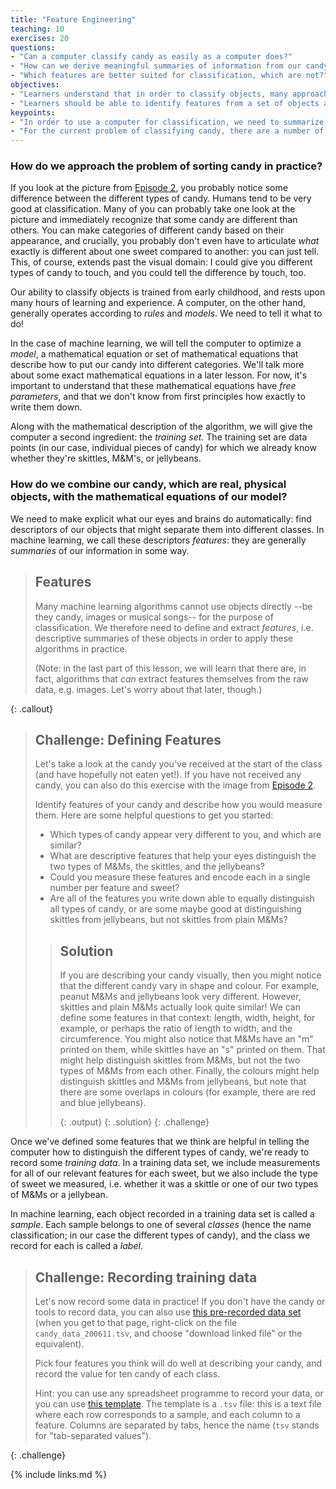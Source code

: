 ```yaml
---
title: "Feature Engineering"
teaching: 10
exercises: 20
questions:
- "Can a computer classify candy as easily as a computer does?"
- "How can we derive meaningful summaries of information from our candy to use in classification?"
- "Which features are better suited for classification, which are not?"
objectives:
- "Learners understand that in order to classify objects, many approaches require well-structured information."
- "Learners should be able to identify features from a set of objects and quantify these features."
keypoints:
- "In order to use a computer for classification, we need to summarize the information our eyes see into a few meaningful numbers that the computer can parse."
- "For the current problem of classifying candy, there are a number of features related to the appearance that may be useful."
---
```


### How do we approach the problem of sorting candy in practice? 

If you look at the picture from [Episode 2][ep2], you probably notice some difference between the different types of candy. Humans tend to be very good at classification. Many of you can probably take one look at the picture and immediately recognize that some candy are different than others. You can make categories of different candy based on their appearance, and crucially, you probably don't even have to articulate *what* exactly is different about one sweet compared to another: you can just tell. This, of course, extends past the visual domain: I could give you different types of candy to touch, and you could tell the difference by touch, too.

Our ability to classify objects is trained from early childhood, and rests upon many hours of learning and experience. 
A computer, on the other hand, generally operates according to *rules* and *models*. We need to tell it what to do!

In the case of machine learning, we will tell the computer to optimize a *model*, a mathematical equation or set of mathematical equations that describe how to put our candy into different categories. We'll talk more about some exact mathematical equations in a later lesson. For now, it's important to understand that these mathematical equations have *free parameters*, and that we don't know from first principles how exactly to write them down. 

Along with the mathematical description of the algorithm, we will give the 
computer a second ingredient: the _training set_. The training set are data points (in our case, individual pieces of candy) for which we already know whether they're skittles, M&M's, or jellybeans.

### How do we combine our candy, which are real, physical objects, with the mathematical equations of our model?

We need to make explicit what our eyes and brains do automatically: find descriptors of our objects that might separate them 
into different classes. In machine learning, we call these descriptors *features*: they are generally _summaries_ of our information 
in some way. 

> ## Features
>
> Many machine learning algorithms cannot use objects directly --be they candy, images or musical songs-- for the 
> purpose of classification. We therefore need to define and extract *features*, i.e. descriptive summaries of these objects 
> in order to apply these algorithms in practice.  
>
> (Note: in the last part of this lesson, we will learn that there are, in fact, algorithms that _can_ extract features 
> themselves from the raw data, e.g. images. Let's worry about that later, though.)
>  
{: .callout}

> ## Challenge: Defining Features
>
> Let's take a look at the candy you've received at the start of the class (and have hopefully not eaten yet!).
> If you have not received any candy, you can also do this exercise with the image from [Episode 2][ep2]. 
>
> Identify features of your candy and describe how you would measure them. Here are some helpful questions to get you started:
>
> * Which types of candy appear very different to you, and which are similar? 
> * What are descriptive features that help your eyes distinguish the two types of M&Ms, the skittles, and the jellybeans?
> * Could you measure these features and encode each in a single number per feature and sweet? 
> * Are all of the features you write 
> down able to equally distinguish all types of candy, or are some maybe good at distinguishing skittles from jellybeans, 
> but not skittles from plain M&Ms? 
>
> > ## Solution
> > 
> > If you are describing your candy visually, then you might notice that the different candy vary in shape and 
> > colour. For example, peanut M&Ms and jellybeans look very different. However, skittles and plain M&Ms actually look 
> > quite similar! We can define some features in that context: length, width, height, for example, or perhaps the ratio of 
> > length to width, and the circumference. You might also notice that M&Ms have an "m" printed on them, while skittles 
> > have an "s" printed on them. That might help distinguish skittles from M&Ms, but not the two types of M&Ms from each 
> > other. Finally, the colours might help distinguish skittles and M&Ms from jellybeans, but note that there are some 
> > overlaps in colours (for example, there are red and blue jellybeans).   
> > 
> > {: .output}
> {: .solution}
{: .challenge}

Once we've defined some features that we think are helpful in telling the computer how to distinguish the different 
types of candy, we're ready to record some _training data_. In a training data set, we include measurements for 
all of our relevant features for each sweet, but we also include the type of sweet we measured, i.e. whether it was a 
skittle or one of our two types of M&Ms or a jellybean. 

In machine learning, each object recorded in a training data set is called a *sample*. Each sample belongs to one of 
several *classes* (hence the name classification; in our case the different types of candy), and the class we record 
for each is called a *label*.   

> ## Challenge: Recording training data
> 
> Let's now record some data in practice! If you don't have the candy or tools to record data, you can also 
> use [this pre-recorded data set][candy_data] (when you get to that page, right-click on the file `candy_data_200611.tsv`, 
> and choose "download linked file" or the equivalent).
>
> Pick four features you think will do well at describing your candy, and record the value for ten candy of 
> each class. 
>
> Hint: you can use any spreadsheet programme to record your data, or you can use [this template][candy_template]. 
> The template is a `.tsv` file: this is a text file where each row corresponds to a sample, and each column 
> to a feature. Columns are separated by tabs, hence the name (`tsv` stands for "tab-separated values").
>
{: .challenge}



[ep2]: https://huppenkothen.org/machine-learning-tutorial/02-ProblemSetUp/index.html
[candy_data]: https://github.com/dhuppenkothen/machine-learning-tutorial/tree/gh-pages/data 
[candy_template]: https://github.com/AstroHackWeek/AstroHackWeek2018/tree/master/day3_machine_learning


{% include links.md %}
